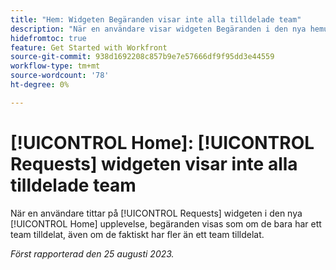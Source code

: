 ```yaml
---
title: "Hem: Widgeten Begäranden visar inte alla tilldelade team"
description: "När en användare visar widgeten Begäranden i den nya hemupplevelsen visas förfrågningar som att bara ha ett team tilldelat, även om de faktiskt har fler än ett team tilldelat."
hidefromtoc: true
feature: Get Started with Workfront
source-git-commit: 938d1692208c857b9e7e57666df9f95dd3e44559
workflow-type: tm+mt
source-wordcount: '78'
ht-degree: 0%

---
```



# [!UICONTROL Home]: [!UICONTROL Requests] widgeten visar inte alla tilldelade team

När en användare tittar på [!UICONTROL Requests] widgeten i den nya [!UICONTROL Home] upplevelse, begäranden visas som om de bara har ett team tilldelat, även om de faktiskt har fler än ett team tilldelat.

_Först rapporterad den 25 augusti 2023._

